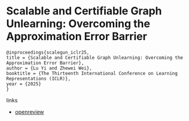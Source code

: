 # Scalable and Certifiable Graph Unlearning: Overcoming the Approximation Error Barrier

```
@inproceedings{scalegun_iclr25,
title = {Scalable and Certifiable Graph Unlearning: Overcoming the Approximation Error Barrier},
author = {Lu Yi and Zhewei Wei},
booktitle = {The Thirteenth International Conference on Learning Representations (ICLR)},
year = {2025}
}
```

links
- [openreview](https://openreview.net/forum?id=pPyJyeLriR)
